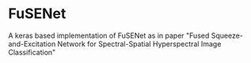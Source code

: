 # FuSENet
A keras based implementation of FuSENet as in paper "Fused Squeeze-and-Excitation Network for Spectral-Spatial Hyperspectral Image Classification"

